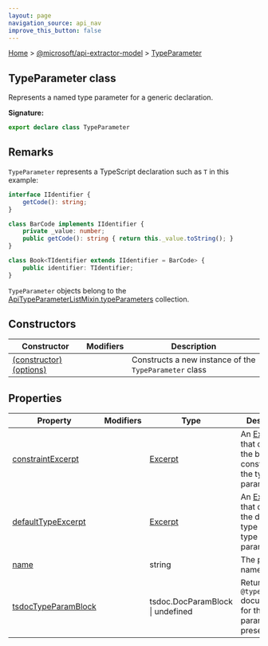 ```yaml
---
layout: page
navigation_source: api_nav
improve_this_button: false
---
```



[Home](./index.md) &gt; [@microsoft/api-extractor-model](./api-extractor-model.md) &gt; [TypeParameter](./api-extractor-model.typeparameter.md)

## TypeParameter class

Represents a named type parameter for a generic declaration.

<b>Signature:</b>

```typescript
export declare class TypeParameter
```

## Remarks

`TypeParameter` represents a TypeScript declaration such as `T` in this example:

```ts
interface IIdentifier {
    getCode(): string;
}

class BarCode implements IIdentifier {
    private _value: number;
    public getCode(): string { return this._value.toString(); }
}

class Book<TIdentifier extends IIdentifier = BarCode> {
    public identifier: TIdentifier;
}

```
`TypeParameter` objects belong to the [ApiTypeParameterListMixin.typeParameters](./api-extractor-model.apitypeparameterlistmixin.typeparameters.md) collection.

## Constructors

|  Constructor | Modifiers | Description |
|  --- | --- | --- |
|  [(constructor)(options)](./api-extractor-model.typeparameter._constructor_.md) |  | Constructs a new instance of the <code>TypeParameter</code> class |

## Properties

|  Property | Modifiers | Type | Description |
|  --- | --- | --- | --- |
|  [constraintExcerpt](./api-extractor-model.typeparameter.constraintexcerpt.md) |  | [Excerpt](./api-extractor-model.excerpt.md) | An [Excerpt](./api-extractor-model.excerpt.md) that describes the base constraint of the type parameter. |
|  [defaultTypeExcerpt](./api-extractor-model.typeparameter.defaulttypeexcerpt.md) |  | [Excerpt](./api-extractor-model.excerpt.md) | An [Excerpt](./api-extractor-model.excerpt.md) that describes the default type of the type parameter. |
|  [name](./api-extractor-model.typeparameter.name.md) |  | string | The parameter name. |
|  [tsdocTypeParamBlock](./api-extractor-model.typeparameter.tsdoctypeparamblock.md) |  | tsdoc.DocParamBlock \| undefined | Returns the <code>@typeParam</code> documentation for this parameter, if present. |
